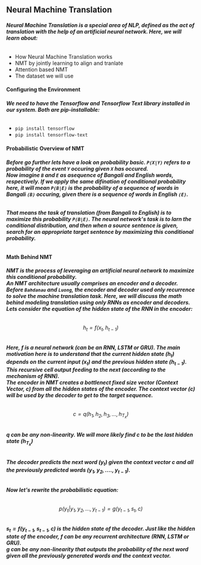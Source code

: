 ## **Neural Machine Translation**
###### **Neural Machine Translation is a special area of NLP, defined as the act of translation with the help of an artificial neural network. Here, we will learn about:**
* How Neural Machine Translation works
* NMT by jointly learning to align and tranlate
* Attention based NMT
* The dataset we will use

#### **Configuring the Environment**
###### **We need to have the Tensorflow and Tensorflow Text library installed in our system. Both are pip-installable:**
* `pip install tensorflow`
* `pip install tensorflow-text`

#### **Probabilistic Overview of NMT**
###### **Before go further lets have a look on probability basic. `P(X|Y)` refers to a probability of the event `Y` occuring given `X` has occured.<br>Now imagine `B` and `E` as asequence of Bangali and English words, respectively. If we apply the same difination of conditional probability here, it will mean `P(B|E)` is the probability of a sequence of words in Bangali `(B)` occuring, given there is a sequence of words in English `(E)`.**
###### **That means the task of translation (from Bangali to English) is to maximize this probability `P(B|E)`. The neural network's task is to larn the conditional distribution, and then when a source sentence is given, search for an appropriate target sentence by maximizing this conditional probability.**

#### **Math Behind NMT**
###### **NMT is the process of leveraging an artificial neural network to maximize this conditional probability.<br>An NMT architecture usually comprises an encoder and a decoder. Before `Bahdanau` and `Luong`, the encoder and decoder used only recurrence to solve the machine translation task. Here, we will discuss the math behind modeling translation using only RNNs as encoder and decoders.<br>Lets consider the equation of the hidden state of the RNN in the encoder:**
###### $$h_t = f(x_t, h_{t-1})$$
###### **Here, $f$ is a neural network (can be an RNN, LSTM or GRU). The main motivation here is to understand that the current hidden state $(h_t)$ depends on the current input $(x_t)$ and the previous hidden state $(h_{t-1})$. This recursive cell output feeding to the next (according to the mechanism of RNN).<br>The encoder in NMT creates a bottlenect fixed size vector (Context Vector, $c$) from all the hidden states of the encoder. The context vector $(c)$ will be used by the decoder to get to the target sequence.**
###### $$c = q({h_1, h_2, h_3,..., h_{T_x}})$$
###### **$q$ can be any non-linearity. We will more likely find $c$ to be the last hidden state $(h_{T_x})$**
###### **The decoder predicts the next word $(y_t)$ given the context vector $c$ and all the previously predicted words $(y_1, y_2, ...., y_{t-1})$.**
###### **Now let's rewrite the probabilistic equation:**
###### $$p(y_t|{y_1,y_2,...,y_{t-1}}) = g(y_{t-1},s_t,c)$$
###### **$s_t = f(y_{t-1},s_{t-1},c)$ is the hidden state of the decoder. Just like the hidden state of the encoder, $f$ can be any recurrent architecture (RNN, LSTM or GRU).<br>$g$ can be any non-linearity that outputs the probability of the next word given all the previously generated words and the context vector.**